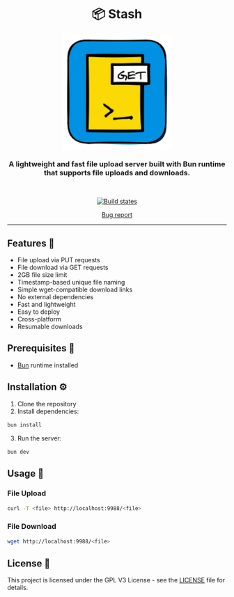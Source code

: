 <h1  align="center"  style="border-bottom: none;">
📦 Stash
</h1>

<img src="logo.png" style="border-bottom: none; 
    display: block;
    margin-left: auto;
    margin-right: auto;
    width: 50%;">

<h3  align="center">A lightweight and fast file upload server built with Bun runtime that supports file uploads and downloads. </h3>

<br  />

<p  align="center">

<a  href="https://github.com/BRAVO68WEB/stash/actions/workflows/test.yml">
<img  alt="Build states"  src="https://github.com/BRAVO68WEB/stash/actions/workflows/ci.yml/badge.svg?branch=main">
</a>

<p  align="center">
<a  href="https://github.com/BRAVO68WEB/stash/issues/new">Bug report</a>
</p>

<hr  />

## Features 🚀

- File upload via PUT requests
- File download via GET requests
- 2GB file size limit
- Timestamp-based unique file naming
- Simple wget-compatible download links
- No external dependencies
- Fast and lightweight
- Easy to deploy
- Cross-platform
- Resumable downloads

## Prerequisites 🔗

- [Bun](https://bun.sh) runtime installed

## Installation ⚙

1. Clone the repository
2. Install dependencies:

```bash
bun install
```

3. Run the server:

```bash
bun dev
```

## Usage 🙌

### File Upload

```bash
curl -T <file> http://localhost:9988/<file>
```

### File Download

```bash
wget http://localhost:9988/<file>
```

## License 📑

This project is licensed under the GPL V3 License - see the [LICENSE](LICENSE) file for details.
